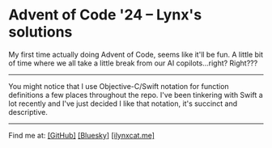 # Advent of Code '24 – Lynx's solutions

My first time actually doing Advent of Code, seems like it'll be fun. A little
bit of time where we all take a little break from our AI copilots...right?
Right???

---

You might notice that I use Objective-C/Swift notation for function definitions
a few places throughout the repo. I've been tinkering with Swift a lot recently
and I've just decided I like that notation, it's succinct and descriptive.

---

Find me at: [[GitHub]][gh] [[Bluesky]][bsky] [[ilynxcat.me]][web]

[gh]: https://github.com/ilynxcat
[bsky]: https://bsky.app/profile/ilynxcat.me
[web]: https://ilynxcat.me
